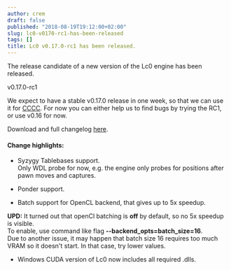 ```yaml
---
author: crem
draft: false
published: "2018-08-19T19:12:00+02:00"
slug: lc0-v0170-rc1-has-been-released
tags: []
title: Lc0 v0.17.0-rc1 has been released.
---
```


The release candidate of a new version of the Lc0 engine has been released.

v0.17.0-rc1

We expect to have a stable v0.17.0 release in one week, so that we can use it
for [CCCC](http://www.chess.com/cccc). For now you can either help us to find
bugs by trying the RC1, or use v0.16 for now.

Download and full changelog
[here](https://github.com/LeelaChessZero/lc0/releases).

#### Change highlights:

  * Syzygy Tablebases support.  
Only WDL probe for now, e.g. the engine only probes for positions after pawn
moves and captures.

  * Ponder support.
  * Batch support for OpenCL backend, that gives up to 5x speedup.

 **UPD:** It turned out that openCl batching is **off** by default, so no 5x
speedup is visible.  
To enable, use command like flag **\--backend_opts=batch_size=16**.  
Due to another issue, it may happen that batch size 16 requires too much VRAM
so it doesn't start. In that case, try lower values.

  * Windows CUDA version of Lc0 now includes all required .dlls.
